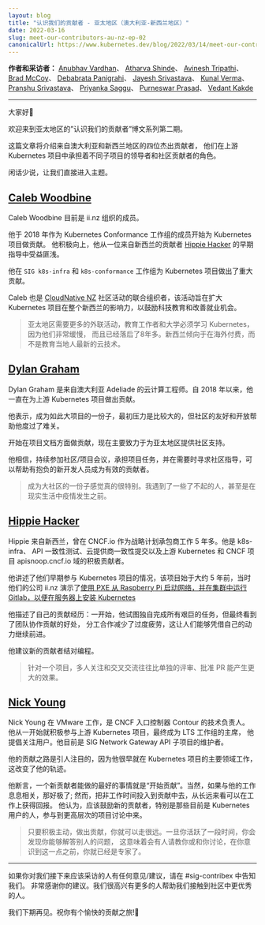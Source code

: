 ```yaml
---
layout: blog
title: "认识我们的贡献者 - 亚太地区（澳大利亚-新西兰地区）"
date: 2022-03-16
slug: meet-our-contributors-au-nz-ep-02
canonicalUrl: https://www.kubernetes.dev/blog/2022/03/14/meet-our-contributors-au-nz-ep-02/
---
```


**作者和采访者：**
[Anubhav Vardhan](https://github.com/anubha-v-ardhan)、
[Atharva Shinde](https://github.com/Atharva-Shinde)、
[Avinesh Tripathi](https://github.com/AvineshTripathi)、
[Brad McCoy](https://github.com/bradmccoydev)、
[Debabrata Panigrahi](https://github.com/Debanitrkl)、
[Jayesh Srivastava](https://github.com/jayesh-srivastava)、
[Kunal Verma](https://github.com/verma-kunal)、
[Pranshu Srivastava](https://github.com/PranshuSrivastava)、
[Priyanka Saggu](github.com/Priyankasaggu11929/)、
[Purneswar Prasad](https://github.com/PurneswarPrasad)、
[Vedant Kakde](https://github.com/vedant-kakde)

---

大家好👋

欢迎来到亚太地区的”认识我们的贡献者”博文系列第二期。

这篇文章将介绍来自澳大利亚和新西兰地区的四位杰出贡献者，
他们在上游 Kubernetes 项目中承担着不同子项目的领导者和社区贡献者的角色。

闲话少说，让我们直接进入主题。

## [Caleb Woodbine](https://github.com/BobyMCbobs)

Caleb Woodbine 目前是 ii.nz 组织的成员。

他于 2018 年作为 Kubernetes Conformance 工作组的成员开始为 Kubernetes 项目做贡献。
他积极向上，他从一位来自新西兰的贡献者 [Hippie Hacker](https://github.com/hh) 的早期指导中受益匪浅。

他在 `SIG k8s-infra` 和 `k8s-conformance` 工作组为 Kubernetes 项目做出了重大贡献。

Caleb 也是 [CloudNative NZ](https://www.meetup.com/cloudnative-nz/)
社区活动的联合组织者，该活动旨在扩大 Kubernetes 项目在整个新西兰的影响力，以鼓励科技教育和改善就业机会。

> 亚太地区需要更多的外联活动，教育工作者和大学必须学习 Kubernetes，因为他们非常缓慢，
> 而且已经落后了8年多。新西兰倾向于在海外付费，而不是教育当地人最新的云技术。

## [Dylan Graham](https://github.com/DylanGraham)

Dylan Graham 是来自澳大利亚 Adeliade 的云计算工程师。自 2018 年以来，他一直在为上游 Kubernetes 项目做出贡献。

他表示，成为如此大项目的一份子，最初压力是比较大的，但社区的友好和开放帮助他度过了难关。

开始在项目文档方面做贡献，现在主要致力于为亚太地区提供社区支持。

他相信，持续参加社区/项目会议，承担项目任务，并在需要时寻求社区指导，可以帮助有抱负的新开发人员成为有效的贡献者。

> 成为大社区的一份子感觉真的很特别。我遇到了一些了不起的人，甚至是在现实生活中疫情发生之前。

## [Hippie Hacker](https://github.com/hh)

Hippie 来自新西兰，曾在 CNCF.io 作为战略计划承包商工作 5 年多。他是 k8s-infra、
API 一致性测试、云提供商一致性提交以及上游 Kubernetes 和 CNCF 项目 apisnoop.cncf.io 域的积极贡献者。

他讲述了他们早期参与 Kubernetes 项目的情况，该项目始于大约 5 年前，当时他们的公司 ii.nz
演示了[使用 PXE 从 Raspberry Pi 启动网络，并在集群中运行Gitlab，以便在服务器上安装 Kubernetes ](https://ii.nz/post/bringing-the-cloud-to-your-community/)

他描述了自己的贡献经历：一开始，他试图独自完成所有艰巨的任务，但最终看到了团队协作贡献的好处，
分工合作减少了过度疲劳，这让人们能够凭借自己的动力继续前进。

他建议新的贡献者结对编程。

> 针对一个项目，多人关注和交叉交流往往比单独的评审、批准 PR 能产生更大的效果。

## [Nick Young](https://github.com/youngnick)

Nick Young 在 VMware 工作，是 CNCF 入口控制器 Contour 的技术负责人。
他从一开始就积极参与上游 Kubernetes 项目，最终成为 LTS 工作组的主席，
他提倡关注用户。他目前是 SIG Network Gateway API 子项目的维护者。

他的贡献之路是引人注目的，因为他很早就在 Kubernetes 项目的主要领域工作，这改变了他的轨迹。

他断言，一个新贡献者能做的最好的事情就是“开始贡献”。当然，如果与他的工作息息相关，那好极了;
然而，把非工作时间投入到贡献中去，从长远来看可以在工作上获得回报。
他认为，应该鼓励新的贡献者，特别是那些目前是 Kubernetes 用户的人，参与到更高层次的项目讨论中来。

> 只要积极主动，做出贡献，你就可以走很远。一旦你活跃了一段时间，你会发现你能够解答别人的问题，
> 这意味着会有人请教你或和你讨论，在你意识到这一点之前，你就已经是专家了。

---

如果你对我们接下来应该采访的人有任何意见/建议，请在 #sig-contribex 中告知我们。
非常感谢你的建议。我们很高兴有更多的人帮助我们接触到社区中更优秀的人。

我们下期再见。祝你有个愉快的贡献之旅!👋
